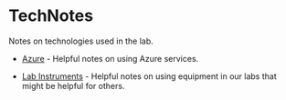 # TechNotes
Notes on technologies used in the lab.

* [Azure](Azure/README.md) - Helpful notes on using Azure services.


* [Lab Instruments](LabInstruments/README.md) - Helpful notes on using equipment in our labs that might be helpful for others.
